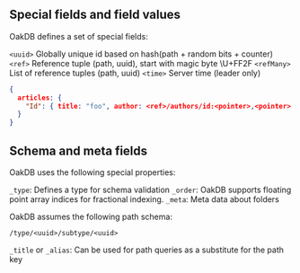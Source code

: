 ## Special fields and field values

OakDB defines a set of special fields:

`<uuid>` Globally unique id based on hash(path + random bits + counter)
`<ref>` Reference tuple (path, uuid), start with magic byte \U+FF2F
`<refMany>` List of reference tuples (path, uuid)
`<time>` Server time (leader only)

```json
{
  articles: {
    "Id": { title: "foo", author: <ref>/authors/id:<pointer>,<pointer> }
  }
}
```

## Schema and meta fields

OakDB uses the following special properties:

`_type`: Defines a type for schema validation
`_order`: OakDB supports floating point array indices for fractional indexing.
`_meta`: Meta data about folders

OakDB assumes the following path schema:

```
/type/<uuid>/subtype/<uuid>
```

`_title` or `_alias`: Can be used for path queries as a substitute for the path key
